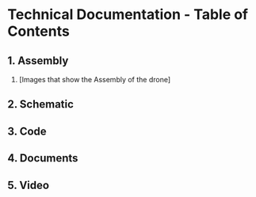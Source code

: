 # Technical Documentation - Table of Contents


## 1. Assembly

<ol>

<li>[Images that show the Assembly of the drone]</li>

</ol>


## 2. Schematic

## 3. Code

## 4. Documents 

## 5. Video
<ol>






</ol>